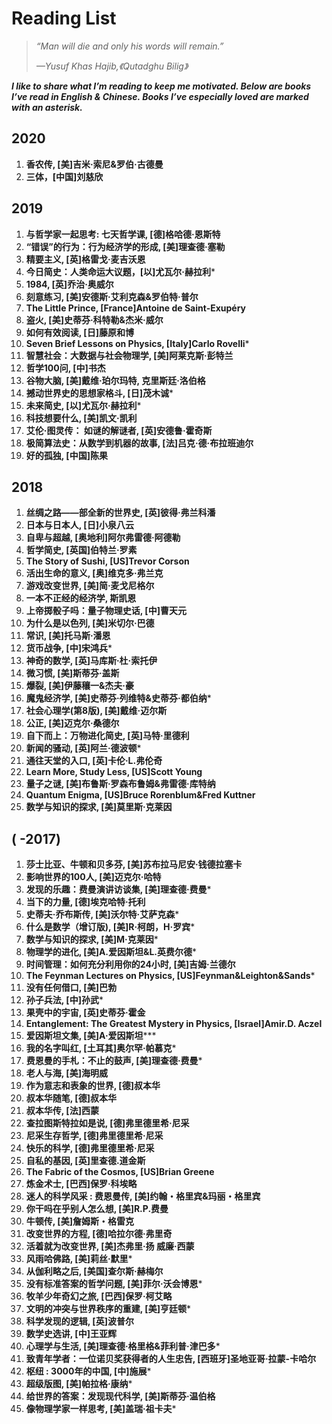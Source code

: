 # Reading List

> *“Man will die and only his words will remain.”*
>
> *—Yusuf Khas Hajib,《Qutadghu Bilig》*

 ***I like to share what I’m reading to keep me motivated. Below are books I’ve read in English & Chinese. Books I’ve especially loved are marked with an asterisk.***

## 2020

1. **香农传, [美]吉米·索尼&罗伯·古德曼** 
2. **三体，[中国]刘慈欣**

## 2019

1. **与哲学家一起思考: 七天哲学课, [德]格哈德·恩斯特** 
2. **“错误”的行为：行为经济学的形成, [美]理查德·塞勒** 
3. **精要主义, [英]格雷戈·麦吉沃恩** 
4. **今日简史：人类命运大议题，[以]尤瓦尔·赫拉利**\*
5. **1984, [英]乔治·奥威尔** 
6. **刻意练习, [美]安德斯·艾利克森&罗伯特·普尔**
7. **The Little Prince, [France]Antoine de Saint-Exupéry**
8. **盗火, [美]史蒂芬·科特勒&杰米·威尔** 
9. **如何有效阅读, [日]藤原和博** 
10. **Seven Brief Lessons on Physics, [Italy]Carlo Rovelli**\* 
11. **智慧社会：大数据与社会物理学, [美]阿莱克斯·彭特兰**
12. **哲学100问, [中]书杰**
13. **谷物大脑, [美]戴维·珀尔玛特, 克里斯廷·洛伯格**
14. **撼动世界史的思想家格斗, [日]茂木诚**\*
15. **未来简史, [以]尤瓦尔·赫拉利**\* 
16. **科技想要什么, [美]凯文·凯利**
17. **艾伦·图灵传： 如谜的解谜者, [英]安德鲁·霍奇斯**
18. **极简算法史：从数学到机器的故事, [法]吕克·德·布拉班迪尔**
19. **好的孤独, [中国]陈果**

## **2018**

1. **丝绸之路——部全新的世界史, [英]彼得·弗兰科潘**
2. **日本与日本人, [日]小泉八云**
3. **自卑与超越, [奥地利]阿尔弗雷德·阿德勒**
4. **哲学简史, [英国]伯特兰·罗素**
5. **The Story of Sushi, [US]Trevor Corson**
6. **活出生命的意义, [奥]维克多·弗兰克**
7. **游戏改变世界, [美]简·麦戈尼格尔** 
8. **一本不正经的经济学, 斯凯恩** 
9. **上帝掷骰子吗：量子物理史话, [中]曹天元**
10. **为什么是以色列, [美]米切尔·巴德**
11. **常识, [美]托马斯·潘恩** 
12. **货币战争, [中]宋鸿兵**\*
13. **神奇的数学, [英]马库斯·杜·索托伊** 
14. **微习惯, [美]斯蒂芬·盖斯**
15. **爆裂, [美]伊藤穰一&杰夫·豪** 
16. **魔鬼经济学, [美]史蒂芬·列维特&史蒂芬·都伯纳**\* 
17. **社会心理学(第8版), [美]戴维·迈尔斯** 
18. **公正, [美]迈克尔·桑德尔** 
19. **自下而上：万物进化简史, [英]马特·里德利**
20. **新闻的骚动, [英]阿兰·德波顿**\*
21. **通往天堂的入口, [英]卡伦·L.弗伦奇**
22. **Learn More, Study Less, [US]Scott Young**
23. **量子之谜, [美]布鲁斯·罗森布鲁姆&弗雷德·库特纳**
24. **Quantum Enigma, [US]Bruce Rorenblum&Fred Kuttner** 
25. **数学与知识的探求, [美]莫里斯·克莱因**

## **(  -2017)**

1. **莎士比亚、牛顿和贝多芬, [美]苏布拉马尼安·钱德拉塞卡**  
2. **影响世界的100人, [美]迈克尔·哈特**
3. **发现的乐趣：费曼演讲访谈集, [美]理查德·费曼**\* 
4. **当下的力量, [德]埃克哈特·托利** 
5. **史蒂夫·乔布斯传, [美]沃尔特·艾萨克森**\* 
6. **什么是数学（增订版), [美]R·柯朗，H·罗宾**\*
7. **数学与知识的探求, [美]M·克莱因**\*
8. **物理学的进化, [美]A.爱因斯坦&L.英费尔德**\*
9. **时间管理：如何充分利用你的24小时, [美]吉姆·兰德尔**
10. **The Feynman Lectures on Physics, [US]Feynman&Leighton&Sands**\*
11. **没有任何借口, [美]巴勃**
12. **孙子兵法, [中]孙武**\*
13. **果壳中的宇宙, [英]史蒂芬·霍金**
14. **Entanglement: The Greatest Mystery in Physics, [Israel]Amir.D. Aczel**
15. **爱因斯坦文集, [美]A·爱因斯坦*****
16. **我的名字叫红, [土耳其]奥尔罕·帕慕克***
17. **费恩曼的手札：不止的鼓声, [美]理查德·费曼**\*
18. **老人与海, [美]海明威** 
19. **作为意志和表象的世界, [德]叔本华**
20. **叔本华随笔, [德]叔本华**
21. **叔本华传, [法]西蒙**
22. **查拉图斯特拉如是说, [德]弗里德里希·尼采**
23. **尼采生存哲学, [德]弗里德里希·尼采**
24. **快乐的科学, [德]弗里德里希·尼采**
25. **自私的基因, [英]里查德.道金斯**
26. **The Fabric of the Cosmos, [US]Brian Greene**
27. **炼金术士, [巴西]保罗·科埃略**
28. **迷人的科学风采 : 费恩曼传, [美]约翰・格里宾&玛丽・格里宾**
29. **你干吗在乎别人怎么想, [美]R.P.费曼**
30. **牛顿传, [美]詹姆斯・格雷克**
31. **改变世界的方程, [德]哈拉尔德·弗里奇**
32. **活着就为改变世界, [美]杰弗里·扬 威廉·西蒙**
33. **风雨哈佛路, [美]莉丝·默里***
34. **从伽利略之后, [美国]查尔斯·赫梅尔**
35. **没有标准答案的哲学问题, [美]菲尔·沃会博恩**\*
36. **牧羊少年奇幻之旅, [巴西]保罗·柯艾略**
37. **文明的冲突与世界秩序的重建, [美]亨廷顿**\* 
38. **科学发现的逻辑, [英]波普尔**
39. **数学史选讲, [中]王亚辉**
40. **心理学与生活, [美]理查德·格里格&菲利普·津巴多**\*
41. **致青年学者：一位诺贝奖获得者的人生忠告, [西班牙]圣地亚哥·拉蒙-卡哈尔**
42. **枢纽 : 3000年的中国, [中]施展***
43. **超级版图, [美]帕拉格·康纳**\*
44. **给世界的答案：发现现代科学, [美]斯蒂芬·温伯格**
45. **像物理学家一样思考, [美]盖瑞·祖卡夫**\*
